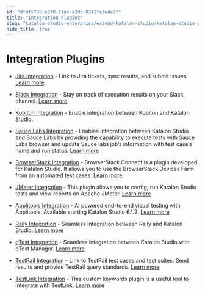 ```yaml
---
id: "df4f5730-e2f0-11ec-a2dc-0242fe3e4a3f"
title: "Integration Plugins"
slug: "katalon-studio-enterprise/extend-katalon-studio/katalon-studio-plugins/integration-plugins"
hide_title: true
---
```

  

# <a id="id" class="anchor_top_offset"/><a id="ariaid-title1" class="anchor_top_offset"/>Integration Plugins

  
    
<ul xmlns="http://www.w3.org/1999/xhtml" className="ul">   <li className="li">     <p className="p">       <a className="xref j-external-link" href="https://store.katalon.com/product/3/Jira-Integration" target="_blank">Jira         Integration</a> - Link to Jira tickets, sync results, and submit       issues. <a className="xref" href="/docs/katalon-studio-enterprise/integration/jira-integration/jira-integration">Learn         more</a>     </p>   </li>   <li className="li">     <p className="p">       <a className="xref j-external-link" href="https://store.katalon.com/product/4/Slack-Integration" target="_blank">Slack         Integration</a> - Stay on track of execution results on your Slack       channel. <a className="xref" href="/docs/katalon-studio-enterprise/integration/slack-integration">Learn         more</a>     </p>   </li>   <li className="li">     <p className="p">       <a className="xref j-external-link" href="https://store.katalon.com/product/137/Kobiton-Integration" target="_blank">Kobiton         Integration</a> - Enable integration between Kobiton and Katalon       Studio.</p>   </li>   <li className="li">     <p className="p">       <a className="xref j-external-link" href="https://store.katalon.com/product/75/Sauce-Labs-Integration" target="_blank">Sauce         Labs Integration</a> - Enables integration between Katalon Studio       and Sauce Labs by providing the capability to execute tests with       Sauce Labs browser and update Sauce labs job’s information       with test case’s name and run status. <a className="xref" href="/docs/katalon-studio-enterprise/integration/sauce-labs-integration">Learn         more</a>     </p>   </li>   <li className="li">     <p className="p">       <a className="xref j-external-link" href="https://store.katalon.com/product/45/BrowserStack-Integration" target="_blank">BrowserStack         Integration</a> - BrowserStack Connect is a plugin developed for       Katalon Studio. It allows you to use the BrowserStack Devices Farm       from an automated test cases. <a className="xref" href="/docs/katalon-studio-enterprise/integration/browserstack-integration">Learn         more</a>     </p>   </li>   <li className="li">     <p className="p">       <a className="xref j-external-link" href="https://store.katalon.com/product/139/JMeter-Integration#overview-content" target="_blank">JMeter         Integration</a> - This plugin allows you to config, run Katalon       Studio tests and view reports on Apache JMeter. <a className="xref" href="/docs/katalon-studio-enterprise/integration/jmeter-integration">Learn         more</a>     </p>   </li>   <li className="li">     <p className="p">       <a className="xref j-external-link" href="https://store.katalon.com/product/44/Applitools-Integration" target="_blank">Applitools         Integration</a> - AI powered end-to-end visual testing with       Applitools. Available starting Katalon Studio 6.1.2. <a className="xref" href="/docs/katalon-studio-enterprise/integration/applitools-integration">Learn         more</a>     </p>   </li>   <li className="li">     <p className="p">       <a className="xref j-external-link" href="https://store.katalon.com/product/125/Rally-Integration" target="_blank">Rally         Integration</a> - Seamless integration between Rally and Katalon       Studio. <a className="xref" href="/docs/katalon-studio-enterprise/integration/rally-integration">Learn         more</a>     </p>   </li>   <li className="li">     <p className="p">       <a className="xref j-external-link" href="https://store.katalon.com/product/136/qTest-Integration" target="_blank">qTest         Integration</a> - Seamless integration between Katalon Studio with       qTest Manager. <a className="xref" href="/docs/katalon-studio-enterprise/integration/qtest-integration">Learn         more</a>     </p>   </li>   <li className="li">     <p className="p">       <a className="xref j-external-link" href="https://store.katalon.com/product/13/TestRail-Integration" target="_blank">TestRail         Integration</a> - Link to TestRail test cases and test suites. Send       results and provide TestRail query standards. <a className="xref" href="/docs/katalon-studio-enterprise/integration/testrail-integration">Learn         more</a>     </p>   </li>   <li className="li">     <p className="p">       <a className="xref j-external-link" href="https://store.katalon.com/product/71/TestLink-Integration" target="_blank">TestLink         Integration</a> - This custom keywords plugin is a useful tool to       integrate with TestLink. <a className="xref" href="/docs/katalon-studio-enterprise/integration/testlink-integration">Learn         more</a>     </p>   </li> </ul> 
  

